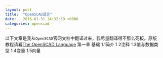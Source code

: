 ```yaml
---
layout: post
title:  "OpenSCAD语言"
date:   2016-01-31 14:32:39 +0800
categories: openscad
---
```

以下文章是我从`OpenSCAD`官网文档中翻译过来，我尽量翻译得不那么死板。原版教程请看[The OpenSCAD Language][opscad-lang]
第一章 基础
1.1简介 
1.2注释
1.3值与数据类型
1.4变量
1.5向量


[opscad-lang]: https://en.wikibooks.org/wiki/OpenSCAD_User_Manual/The_OpenSCAD_Language
